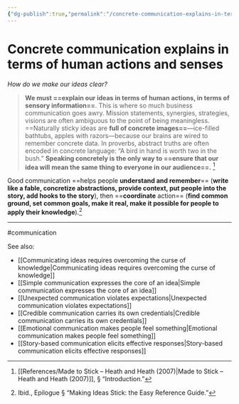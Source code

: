 ```yaml
---
{"dg-publish":true,"permalink":"/concrete-communication-explains-in-terms-of-human-actions-and-senses/"}
---
```



# Concrete communication explains in terms of human actions and senses
  
_How do we make our ideas clear?_ 

> **We must ==explain our ideas in terms of human actions, in terms of sensory information==**. This is where so much business communication goes awry. Mission statements, synergies, strategies, visions are often ambiguous to the point of being meaningless. ==Naturally sticky ideas are **full of concrete images==**—ice-filled bathtubs, apples with razors—because our brains are wired to remember concrete data. In proverbs, abstract truths are often encoded in concrete language: “A bird in hand is worth two in the bush.” **Speaking concretely is the only way to ==ensure that our idea will mean the same thing to everyone in our audience==.** [^1]

Good communication ==helps people **understand and remember**== (**write like a fable, concretize abstractions, provide context, put people into the story, add hooks to the story**), then ==**coordinate** action== (**find common ground, set common goals, make it real, make it possible for people to apply their knowledge**).[^2]

---
#communication 

See also:
- [[Communicating ideas requires overcoming the curse of knowledge\|Communicating ideas requires overcoming the curse of knowledge]]
- [[Simple communication expresses the core of an idea\|Simple communication expresses the core of an idea]]
- [[Unexpected communication violates expectations\|Unexpected communication violates expectations]]
- [[Credible communication carries its own credentials\|Credible communication carries its own credentials]]
- [[Emotional communication makes people feel something\|Emotional communication makes people feel something]]
- [[Story-based communication elicits effective responses\|Story-based communication elicits effective responses]]

[^1]: [[References/Made to Stick – Heath and Heath (2007)\|Made to Stick – Heath and Heath (2007)]], § “Introduction.”
[^2]: Ibid., Epilogue § “Making Ideas Stick: the Easy Reference Guide.”
